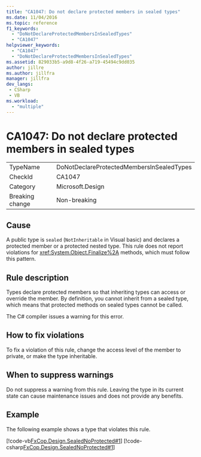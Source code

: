 ```yaml
---
title: "CA1047: Do not declare protected members in sealed types"
ms.date: 11/04/2016
ms.topic: reference
f1_keywords:
  - "DoNotDeclareProtectedMembersInSealedTypes"
  - "CA1047"
helpviewer_keywords:
  - "CA1047"
  - "DoNotDeclareProtectedMembersInSealedTypes"
ms.assetid: 829033b5-a9d8-4f26-a719-45494c9dd035
author: jillre
ms.author: jillfra
manager: jillfra
dev_langs:
 - CSharp
 - VB
ms.workload:
  - "multiple"
---
```

# CA1047: Do not declare protected members in sealed types

|||
|-|-|
|TypeName|DoNotDeclareProtectedMembersInSealedTypes|
|CheckId|CA1047|
|Category|Microsoft.Design|
|Breaking change|Non-breaking|

## Cause
A public type is `sealed` (`NotInheritable` in Visual basic) and declares a protected member or a protected nested type. This rule does not report violations for <xref:System.Object.Finalize%2A> methods, which must follow this pattern.

## Rule description
Types declare protected members so that inheriting types can access or override the member. By definition, you cannot inherit from a sealed type, which means that protected methods on sealed types cannot be called.

The C# compiler issues a warning for this error.

## How to fix violations
To fix a violation of this rule, change the access level of the member to private, or make the type inheritable.

## When to suppress warnings
Do not suppress a warning from this rule. Leaving the type in its current state can cause maintenance issues and does not provide any benefits.

## Example
The following example shows a type that violates this rule.

[!code-vb[FxCop.Design.SealedNoProtected#1](../code-quality/codesnippet/VisualBasic/ca1047-do-not-declare-protected-members-in-sealed-types_1.vb)]
[!code-csharp[FxCop.Design.SealedNoProtected#1](../code-quality/codesnippet/CSharp/ca1047-do-not-declare-protected-members-in-sealed-types_1.cs)]
